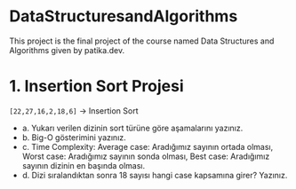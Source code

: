 # DataStructuresandAlgorithms
This project is the final project of the course named Data Structures and Algorithms given by patika.dev.
# 1. Insertion Sort Projesi

``[22,27,16,2,18,6]`` -> Insertion Sort

* a. Yukarı verilen dizinin sort türüne göre aşamalarını yazınız.  
* b. Big-O gösterimini yazınız.
* c. Time Complexity: Average case: Aradığımız sayının ortada olması, Worst case: Aradığımız sayının sonda olması, Best case: Aradığımız sayının dizinin en başında olması.
* d. Dizi sıralandıktan sonra 18 sayısı hangi case kapsamına girer? Yazınız.

